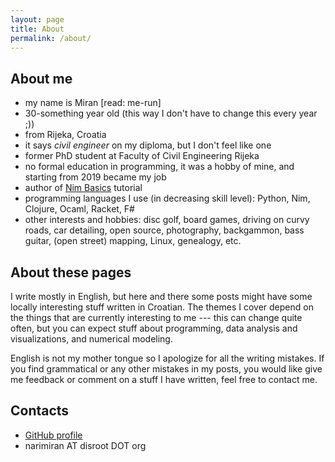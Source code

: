 ```yaml
---
layout: page
title: About
permalink: /about/
---
```




## About me

* my name is Miran [read: me-run]
* 30-something year old (this way I don't have to change this every year ;))
* from Rijeka, Croatia
* it says _civil engineer_ on my diploma, but I don't feel like one
* former PhD student at Faculty of Civil Engineering Rijeka
* no formal education in programming, it was a hobby of mine, and starting from 2019 became my job
* author of [Nim Basics](https://narimiran.github.io/nim-basics/) tutorial
* programming languages I use (in decreasing skill level): Python, Nim, Clojure, Ocaml, Racket, F#
* other interests and hobbies: disc golf, board games, driving on curvy roads, car detailing, open source, photography, backgammon, bass guitar, (open street) mapping, Linux, genealogy, etc.



## About these pages

I write mostly in English, but here and there some posts might have some locally interesting stuff written in Croatian.
The themes I cover depend on the things that are currently interesting to me --- this can change quite often, but you can expect stuff about programming, data analysis and visualizations, and numerical modeling.

English is not my mother tongue so I apologize for all the writing mistakes.
If you find grammatical or any other mistakes in my posts, you would like give me feedback or comment on a stuff I have written, feel free to contact me.



## Contacts

* [GitHub profile](https://github.com/narimiran/)
* narimiran AT disroot DOT org


&nbsp;
